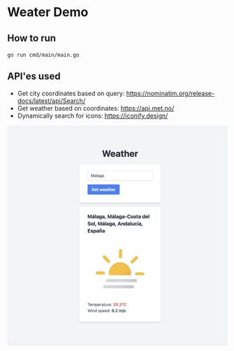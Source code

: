 # Weater Demo

## How to run
~~~console
go run cmd/main/main.go
~~~

## API'es used
- Get city coordinates based on query: https://nominatim.org/release-docs/latest/api/Search/
- Get weather based on coordinates: https://api.met.no/
- Dynamically search for icons: https://iconify.design/


![](docs/image.png)
